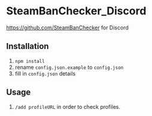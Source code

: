 # SteamBanChecker_Discord
https://github.com/SteamBanChecker for Discord

## Installation
1. `npm install`
2. rename `config.json.example` to `config.json`
3. fill in `config.json` details

## Usage
1. `/add profileURL` in order to check profiles.